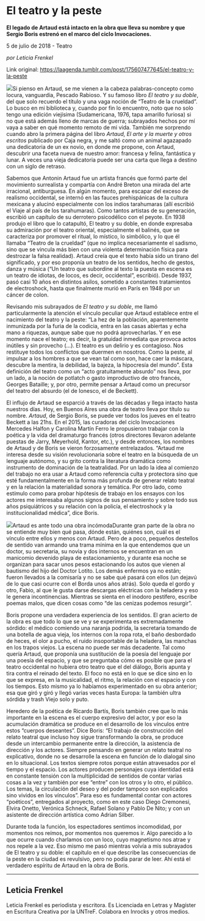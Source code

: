 # El teatro y la peste

**El legado de Artaud está intacto en la obra que lleva su nombre y que Sergio Boris estrenó en el marco del ciclo Invocaciones.**

5 de julio de 2018 - Teatro

_por Leticia Frenkel_

Link original: https://laagenda.tumblr.com/post/175607477645/el-teatro-y-la-peste

![](https://64.media.tumblr.com/f86660e8dbbad345e99ada4a98369eb5/tumblr_inline_pbg644pVO81t6q87u_500.jpg)Si pienso en Artaud, se me vienen a la cabeza palabras-concepto como locura, vanguardia, Pescado Rabioso. Y su famoso libro *El teatro y su doble*, del que solo recuerdo el título y una vaga noción de “Teatro de la crueldad”. Lo busco en mi biblioteca y, cuando por fin lo encuentro, noto que no solo tengo una edición viejísima (Sudamericana, 1976, tapa amarillo furiosa) si no que está además lleno de marcas de guerra; subrayados hechos por mí vaya a saber en qué momento remoto de mi vida. También me sorprendo cuando abro la primera página del libro *Artaud, El arte y la muerte y otros escritos* publicado por Caja negra, y me saltó como un animal agazapado una dedicatoria de un ex novio, en donde me propone, con Artaud, descubrir una faceta nueva de nuestro amor: francesa y felina, fantástica y lunar. A veces una vieja dedicatoria puede ser una carta que llega a destino con un siglo de retraso. 


Sabemos que Antonin Artaud fue un artista francés que formó parte del movimiento surrealista y compartía con André Breton una mirada del arte irracional, antiburguesa. En algún momento, para escapar del exceso de realismo occidental, se internó en las fauces prehispánicas de la cultura mexicana y alucinó especialmente con los indios tarahumaras (allí escribió el Viaje al país de los tarahumaras). Como tantos artistas de su generación, escribió un capítulo de su derrotero psicodélico con el peyote. En 1938 produjo el libro que lo catapultó, El teatro y su doble, en donde expresaba su admiración por el teatro oriental, especialmente el balinés, que se caracteriza por promover el ritual, lo místico, lo simbólico, y lo que él llamaba “Teatro de la crueldad” (que no implica necesariamente el sadismo, sino que se vincula más bien con una violenta determinación física para destrozar la falsa realidad). Artaud creía que el texto había sido un tirano del significado, y por eso proponía un teatro de los sentidos, hecho de gestos, danza y música (“Un teatro que subordine al texto la puesta en escena es un teatro de idiotas, de locos, es decir, occidental”, escribió). Desde 1937, pasó casi 10 años en distintos asilos, sometido a constantes tratamientos de electroshock, hasta que finalmente murió en París en 1948 por un cáncer de colon. 


Revisando mis subrayados de *El teatro y su doble*, me llamó particularmente la atención el vínculo peculiar que Artaud establece entre el nacimiento del teatro y la peste: “La hez de la población, aparentemente inmunizada por la furia de la codicia, entra en las casas abiertas y echa mano a riquezas, aunque sabe que no podrá aprovecharlas. Y en ese momento nace el teatro; es decir, la gratuidad inmediata que provoca actos inútiles y sin provecho (…). El teatro es un delirio y es contagioso. Nos restituye todos los conflictos que duermen en nosotros. Como la peste, al impulsar a los hombres a que se vean tal como son, hace caer la máscara, descubre la mentira, la debilidad, la bajeza, la hipocresía del mundo”. Esta definición del teatro como un “acto gratuitamente absurdo” nos lleva, por un lado, a la noción de potlatch o gasto improductivo de otro francés, Georges Bataille; y, por otro, permite pensar a Artaud como un precursor del teatro del absurdo (el de Ionesco, el de Beckett).


El influjo de Artaud se esparció a través de las décadas y llega intacto hasta nuestros días. Hoy, en Buenos Aires una obra de teatro lleva por título su nombre. *Artaud*, de Sergio Boris, se puede ver todos los jueves en el teatro Beckett a las 21hs. En el 2015, las curadoras del ciclo Invocaciones Mercedes Halfon y Carolina Martín Ferro le propusieron trabajar con la poética y la vida del dramaturgo francés (otros directores llevaron adelante puestas de Jarry, Meyerhold, Kantor, etc.), y desde entonces, los nombres de Artaud y de Boris se vieron forzosamente entrelazados. “Artaud me interesa desde su visión revolucionaria sobre el teatro en la búsqueda de un lenguaje autónomo, y su grito contra la literatura dramática como instrumento de dominación de la teatralidad. Por un lado la idea al comienzo del trabajo no era usar a Artaud como referencia culta y protectora sino que esté fundamentalmente en la forma más profunda de generar relato teatral y en la relación la materialidad sonora y temática. Por otro lado, como estímulo como para probar hipótesis de trabajo en los ensayos con los actores me interesaba algunos signos de sus pensamiento y sobre todo sus años psiquiátricos y su relación con la policía, el electroshock y la institucionalidad médica”, dice Boris.


![](https://64.media.tumblr.com/f86660e8dbbad345e99ada4a98369eb5/tumblr_inline_pbg644pVO81t6q87u_500.jpg)Artaud es ante todo una obra incómodaDurante gran parte de la obra no se entiende muy bien qué pasa, dónde están, quiénes son, cuál es el vínculo entre ellos y menos con Artaud. Pero de a poco, pequeños destellos de sentido van armando una trama mínima en la que entendemos que un doctor, su secretaria, su novia y dos internos se encuentran en un manicomio devenido playa de estacionamiento, y durante esa noche se organizan para sacar unos pesos estacionando los autos que vienen al bautismo del hijo del Doctor Lotito. Los demás enfermos ya no están; fueron llevados a la comisaría y no se sabe qué pasará con ellos (un dejavú de lo que casi ocurre con el Borda unos años atrás). Solo queda el gordo y otro, Fabio, al que le gusta darse descargas eléctricas con la heladera y eso le genera incontinencias. Mientras se sienta en el inodoro pestífero, escribe poemas malos, que dicen cosas como “de las cenizas podemos resurgir”. 


Boris propone una verdadera experiencia de los sentidos. El gran acierto de la obra es que todo lo que se ve y se experimenta es extremadamente sórdido: el médico comiendo una naranja podrida, la secretaria tomando de una botella de agua vieja, los internos con la ropa rota, el baño desbordado de heces, el olor a pucho, el ruido insoportable de la heladera, las manchas en los trapos viejos. La escena no puede ser más decadente. Tal como quería Artaud, que proponía una sustitución de la poesía del lenguaje por una poesía del espacio, y que se preguntaba cómo es posible que para el teatro occidental no hubiera otro teatro que el del diálogo, Boris apunta y tira contra el reinado del texto. El foco no está en lo que se dice sino en lo que se expresa, en la musicalidad, el ritmo, la relación con el espacio y con los tiempos. Esto mismo ya lo habíamos experimentado en su obra anterior; esa que giró y giró y llegó varias veces hasta Europa: la también ultra sórdida y trash Viejo solo y puto. 


Heredero de la poética de Ricardo Bartís, Boris también cree que lo más importante en la escena es el cuerpo expresivo del actor, y por eso la acumulación dramática se produce en el desarrollo de los vínculos entre estos “cuerpos deseantes”. Dice Boris: “El trabajo de construcción del relato teatral que incluso hoy sigue transformando la obra, se produce desde un intercambio permanente entre la dirección, la asistencia de dirección y los actores. Siempre pensando en generar un relato teatral no explicativo, donde no se desarrolle la escena en función de lo dialogal sino en lo situacional. Los textos siempre rotos porque están atravesados por el tiempo y el espacio. Los actores producen personajes cuya identidad está en constante tensión con la multiplicidad de sentidos de contar varias cosas a la vez y también por ese “entre” con los otros y lo otro, el público. Los temas, la circulación del deseo y del poder tampoco son explicados sino vividos en los vínculos”. Para eso es fundamental contar con actores “poéticos”, entregados al proyecto, como en este caso Diego Cremonesi, Elvira Onetto, Verónica Schneck, Rafael Solano y Pablo De Nito; y con un asistente de dirección artística como Adrian Silber. 
 

Durante toda la función, los espectadores sentimos incomodidad, por momentos nos reímos, por momentos nos queremos ir. Algo parecido a lo que ocurre cuando charlamos con un loco, cuyo magnetismo nos atrae y nos repele a la vez. Eso mismo me pasó mientras volvía a mis subrayados de El teatro y su doble: el capítulo en el que describe las consecuencias de la peste en la ciudad es revulsivo, pero no podía parar de leer. Ahí está el verdadero espíritu de Artaud en la obra de Boris.


  




---

 Leticia Frenkel
----------------

 Leticia Frenkel es periodista y escritora. Es Licenciada en Letras y Magíster en Escritura Creativa por la UNTreF. Colabora en Inrocks y otros medios.
 


